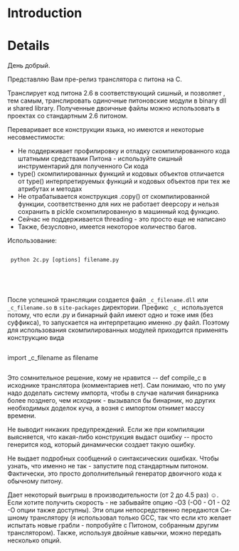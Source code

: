 # Introduction #

# Details #

День добрый.

Представляю Вам пре-релиз транслятора с питона на С.

Транслирует код питона 2.6 в соответствующий сишный,  и позволяет , тем самым, транслировать одиночные питоновские модули в binary dll и shared library.
Полученные двоичные файлы можно использовать в проектах со стандартным 2.6 питоном.

Переваривает все конструкции языка, но имеются и некоторые несовместимости:
  * Не поддерживает профилировку и отладку скомпилированного кода штатными средствами Питона - используйте сишный инструментарий для полученного Си кода
  * type() скомпилированных функций и кодовых объектов отличается от type() интерпретируемых функций и кодовых объектов при тех же атрибутах и методах
  * Не отрабатывается конструкция .copy() от скомпилированной функции, соответственно для них не работает deepcopy и нельзя сохранить в pickle скомпилированную в машинный код функцию.
  * Сейчас не поддерживается threading - это просто еще не написано
  * Также, безусловно, имеется некоторое количество багов.

Использование:
<pre>
<pre><code>	python 2c.py [options] filename.py<br>
</code></pre>
</pre>

После успешной трансляции создается файл `_c_filename.dll` или `_c_filename.so` в `site-packages` директории. Префикс `_c_` используется потому, что если .py и бинарный файл имеют одно и тоже имя (без суффикса), то запускается на интерпретацию именно .py файл. Поэтому для использования скомпилированных модулей приходится применять  конструкцию вида
```

```
import _c_filename as filename
```
```

Это сомнительное решение, кому не нравится --  def compile\_c в исходнике транслятора (комментариев нет). Сам понимаю, что по уму надо доделать систему импорта, чтобы в случае наличия бинарника более позднего, чем исходник - вызывался бы бинарник, но других необходимых доделок куча, а возня с импортом отнимет массу времени.

Не выводит никаких предупреждений. Если же при компиляции выясняется, что какая-либо конструкция выдаст ошибку -- просто генерится код, который динамически создает такую ошибку.

Не выдает подробных сообщений о синтаксических ошибках. Чтобы узнать, что именно не так - запустите под стандартным питоном.
Фактически, это просто дополнительный генератор двоичного кода к обычному питону.

Дает некоторый выигрыш в производительности (от 2 до 4.5 раз) ☺.
Если хотите получить скорость - не забывайте опцию -O3 (-O0 - O1 - O2 -O опции также доступны). Эти опции непосредственно передаются Си-шному транслятору (я использовал только GCC, так что если кто желает испытать новые грабли - попробуйте с Питоном, собранным другим транслятором). Также, используя двойные кавычки, можно передать несколько опций.